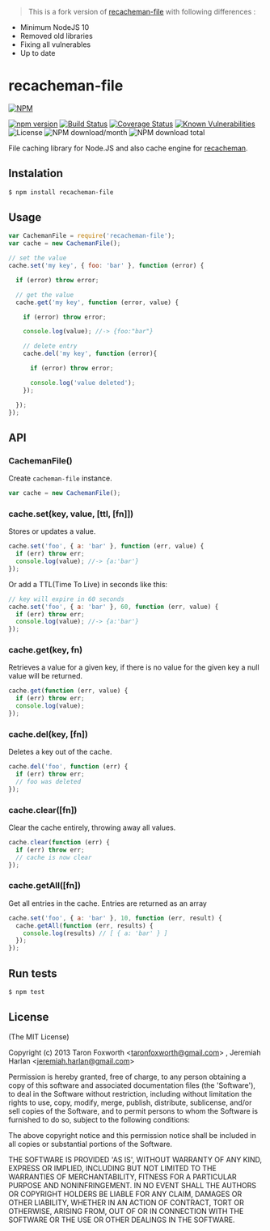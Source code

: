 > This is a fork version of [recacheman-file](https://github.com/anaptfox/cacheman-file) with following differences :
- Minimum NodeJS 10
- Removed old libraries
- Fixing all vulnerables
- Up to date

# recacheman-file

[![NPM](https://nodei.co/npm/recacheman-file.png?downloads=true&downloadRank=true&stars=true)](https://nodei.co/npm/recacheman-file/)  
  
[![npm version](https://img.shields.io/npm/v/recacheman-file.svg?style=flat-square)](https://www.npmjs.org/package/recacheman-file)
[![Build Status](https://travis-ci.com/aalfiann/recacheman-file.svg?branch=master)](https://travis-ci.com/aalfiann/recacheman-file)
[![Coverage Status](https://coveralls.io/repos/github/aalfiann/recacheman-file/badge.svg?branch=master)](https://coveralls.io/github/aalfiann/recacheman-file?branch=master)
[![Known Vulnerabilities](https://snyk.io//test/github/aalfiann/recacheman-file/badge.svg?targetFile=package.json)](https://snyk.io//test/github/aalfiann/recacheman-file?targetFile=package.json)
![License](https://img.shields.io/npm/l/recacheman-file)
![NPM download/month](https://img.shields.io/npm/dm/recacheman-file.svg)
![NPM download total](https://img.shields.io/npm/dt/recacheman-file.svg)  

File caching library for Node.JS and also cache engine for [recacheman](https://github.com/aalfiann/recacheman).

## Instalation

``` bash
$ npm install recacheman-file
```

## Usage

```javascript
var CachemanFile = require('recacheman-file');
var cache = new CachemanFile();

// set the value
cache.set('my key', { foo: 'bar' }, function (error) {

  if (error) throw error;

  // get the value
  cache.get('my key', function (error, value) {

    if (error) throw error;

    console.log(value); //-> {foo:"bar"}

    // delete entry
    cache.del('my key', function (error){

      if (error) throw error;

      console.log('value deleted');
    });

  });
});
```

## API

### CachemanFile()

Create `cacheman-file` instance.

```javascript
var cache = new CachemanFile();
```

### cache.set(key, value, [ttl, [fn]])

Stores or updates a value.

```javascript
cache.set('foo', { a: 'bar' }, function (err, value) {
  if (err) throw err;
  console.log(value); //-> {a:'bar'}
});
```

Or add a TTL(Time To Live) in seconds like this:

```javascript
// key will expire in 60 seconds
cache.set('foo', { a: 'bar' }, 60, function (err, value) {
  if (err) throw err;
  console.log(value); //-> {a:'bar'}
});
```

### cache.get(key, fn)

Retrieves a value for a given key, if there is no value for the given key a null value will be returned.

```javascript
cache.get(function (err, value) {
  if (err) throw err;
  console.log(value);
});
```

### cache.del(key, [fn])

Deletes a key out of the cache.

```javascript
cache.del('foo', function (err) {
  if (err) throw err;
  // foo was deleted
});
```

### cache.clear([fn])

Clear the cache entirely, throwing away all values.

```javascript
cache.clear(function (err) {
  if (err) throw err;
  // cache is now clear
});
```

### cache.getAll([fn])

Get all entries in the cache. Entries are returned as an array

```javascript
cache.set('foo', { a: 'bar' }, 10, function (err, result) {
  cache.getAll(function (err, results) {
    console.log(results) // [ { a: 'bar' } ]
  });
});
```

## Run tests

``` bash
$ npm test
```

## License

(The MIT License)

Copyright (c) 2013 Taron Foxworth &lt;taronfoxworth@gmail.com&gt; , Jeremiah Harlan &lt;jeremiah.harlan@gmail.com&gt;

Permission is hereby granted, free of charge, to any person obtaining
a copy of this software and associated documentation files (the
'Software'), to deal in the Software without restriction, including
without limitation the rights to use, copy, modify, merge, publish,
distribute, sublicense, and/or sell copies of the Software, and to
permit persons to whom the Software is furnished to do so, subject to
the following conditions:

The above copyright notice and this permission notice shall be
included in all copies or substantial portions of the Software.

THE SOFTWARE IS PROVIDED 'AS IS', WITHOUT WARRANTY OF ANY KIND,
EXPRESS OR IMPLIED, INCLUDING BUT NOT LIMITED TO THE WARRANTIES OF
MERCHANTABILITY, FITNESS FOR A PARTICULAR PURPOSE AND NONINFRINGEMENT.
IN NO EVENT SHALL THE AUTHORS OR COPYRIGHT HOLDERS BE LIABLE FOR ANY
CLAIM, DAMAGES OR OTHER LIABILITY, WHETHER IN AN ACTION OF CONTRACT,
TORT OR OTHERWISE, ARISING FROM, OUT OF OR IN CONNECTION WITH THE
SOFTWARE OR THE USE OR OTHER DEALINGS IN THE SOFTWARE.
